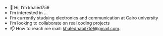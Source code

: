- 👋 Hi, I’m khaled759
-  I’m interested in ...
-  I’m currently studying electronics and communication at Cairo university 
-  I’m looking to collaborate on real coding projects
- 📫 How to reach me  mail: khalednabil759@gmail.com.
